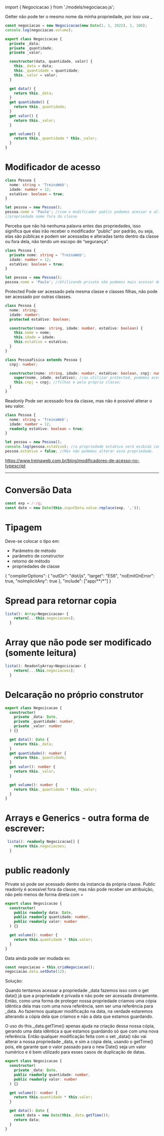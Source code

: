 import { Negocicacao } from './models/negociacao.js';

Getter não pode ter o mesmo nome da minha propriedade, por isso usa \_

```ts
const negociacao = new Negocicacao(new Date(1, 1, 2022), 1, 100);
console.log(negociacao.volume);

export class Negocicacao {
  private _data;
  private _quantidade;
  private _valor;

  constructor(data, quantidade, valor) {
    this._data = data;
    this._quantidade = quantidade;
    this._valor = valor;
  }

  get data() {
    return this._data;
  }
  get quantidade() {
    return this._quantidade;
  }
  get valor() {
    return this._valor;
  }

  get volume() {
    return this._quantidade * this._valor;
  }
}
```

# Modificador de acesso

```ts
class Pessoa {
  nome: string = 'TreinaWeb';
  idade: number = 12;
  estaVivo: boolean = true;
}

let pessoa = new Pessoa();
pessoa.nome = 'Paulo'; //com o modificador public podemos acessar e alterar o valor da
//propriedade nome fora da classe
```

Perceba que não há nenhuma palavra antes das propriedades, isso significa que elas irão receber o modificador “public” por padrão, ou seja, elas são públicas e podem ser acessadas e alteradas tanto dentro da classe ou fora dela, não tendo um escopo de “segurança”.

```ts
class Pessoa {
  private nome: string = 'TreinaWeb';
  idade: number = 12;
  estaVivo: boolean = true;
}

let pessoa = new Pessoa();
pessoa.nome = 'Paulo'; //Utilizando private não podemos mais acessar desta forma
```

Protected
Pode ser acessado pela mesma classe e classes filhas, não pode ser acessado por outras classes.

```ts
class Pessoa {
  nome: string;
  idade: number;
  protected estaVivo: boolean;

  constructor(nome: string, idade: number, estaVivo: boolean) {
    this.nome = nome;
    this.idade = idade;
    this.estaVivo = estaVivo;
  }
}

class PessoaFisica extends Pessoa {
  cnpj: number;

  constructor(nome: string, idade: number, estaVivo: boolean, cnpj: number) {
    super(nome, idade, estaVivo); //ao utilizar protected, podemos acessar por classes
    this.cnpj = cnpj; //filhas e pela própria classe;
  }
}
```

Readonly
Pode ser acessado fora da classe, mas não é possível alterar o seu valor.

```ts
class Pessoa {
  nome: string = 'TreinaWeb';
  idade: number = 12;
  readonly estaVivo: boolean = true;
}

let pessoa = new Pessoa();
console.log(pessoa.estaVivo); //a propriedade estaVivo será exibida com sucesso.
pessoa.estaVivo = false; //Mas não podemos alterar essa propriedade.
```

https://www.treinaweb.com.br/blog/modificadores-de-acesso-no-typescript

---

# Conversão Data

```ts
const exp = /-/g;
const date = new Date(this.inputData.value.replace(exp, ','));
```

# Tipagem

Deve-se colocar o tipo em:

- Parâmetro de método
- parâmetro de constructor
- retorno de método
- propriedades de classe

{
"compilerOptions": {
"outDir": "dist/js",
"target": "ES6",
"noEmitOnError": true,
"noImplicitAny": true
},
"include": ["app/**/*"]
}

# Spread para retornar copia

```ts
lista(): Array<Negocicacao> {
    return[...this.negociacoes];
  }
```

# Array que não pode ser modificado (somente leitura)

```ts
lista(): ReadonlyArray<Negocicacao> {
    return[...this.negociacoes];
  }
```

# Delcaração no próprio construtor

```ts
export class Negocicacao {
  constructor(
    private _data: Date,
    private _quantidade: number,
    private _valor: number
  ) {}

  get data(): Date {
    return this._data;
  }
  get quantidade(): number {
    return this._quantidade;
  }
  get valor(): number {
    return this._valor;
  }

  get volume(): number {
    return this._quantidade * this._valor;
  }
}
```

# Arrays e Generics - outra forma de escrever:

```ts
 lista(): readonly Negocicacao[] {
    return this.negociacoes;
  }
```

# public readonly

Private só pode ser acessado dentro da instancia da própria classe.
Public readonly é acessível fora da classe, mas não pode receber um atribuição, não pelo menos de forma direta com =

```ts
export class Negocicacao {
  constructor(
    public readonly data: Date,
    public readonly quantidade: number,
    public readonly valor: number
  ) {}

  get volume(): number {
    return this.quantidade * this.valor;
  }
}
```

Data ainda pode ser mudada ex:

```ts
const negociacao = this.criaNegociacao();
negociacao.data.setDate(12);
```

Solução:

Quando tentamos acessar a propriedade \_data fazemos isso com o get data() já que a propriedade é privada e não pode ser acessada diretamente. Então, como uma forma de proteger nossa propriedade criamos uma cópia idêntica dela mas com uma nova referência, sem ser uma referência para \_data. Ao fazermos qualquer modificação na data, na verdade estaremos alterando a cópia dela que criamos e não a data que estamos guardando.

O uso do this.\_data.getTime() apenas ajuda na criação dessa nossa cópia, gerando uma data idêntica a que estamos guardando só que com uma nova referência. Então qualquer modificação feita com o set \_data() não vai alterar a nossa propriedade \_data, e sim a cópia dela, usando o getTime() pois, ele garante que o valor passado para o new Date() seja um valor numérico e é bem utilizado para esses casos de duplicação de datas.

```ts
export class Negocicacao {
  constructor(
    private _data: Date,
    public readonly quantidade: number,
    public readonly valor: number
  ) {}

  get volume(): number {
    return this.quantidade * this.valor;
  }

  get data(): Date {
    const data = new Date(this._data.getTime());
    return data;
  }
}
```